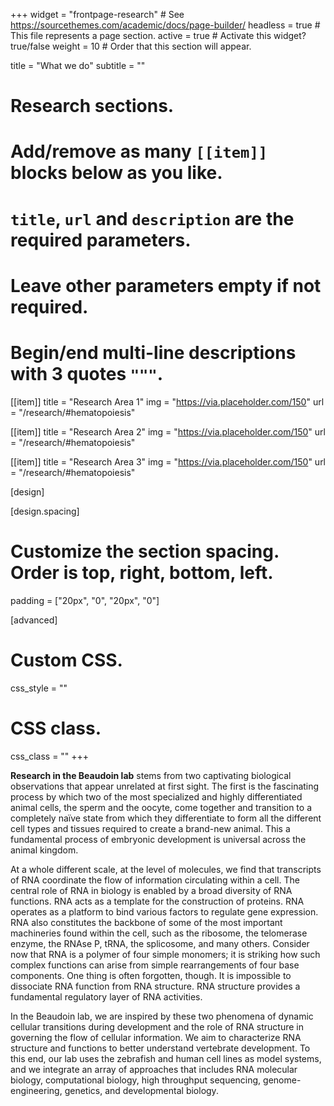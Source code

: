 +++
widget = "frontpage-research"  # See https://sourcethemes.com/academic/docs/page-builder/
headless = true  # This file represents a page section.
active = true  # Activate this widget? true/false
weight = 10  # Order that this section will appear.

title = "What we do"
subtitle = ""

# Research sections.
#   Add/remove as many `[[item]]` blocks below as you like.
#   `title`, `url` and `description` are the required parameters.
#   Leave other parameters empty if not required.
#   Begin/end multi-line descriptions with 3 quotes `"""`.
[[item]]
   title = "Research Area 1"
   img = "https://via.placeholder.com/150"
   url = "/research/#hematopoiesis"

[[item]]
   title = "Research Area 2"
   img = "https://via.placeholder.com/150"
   url = "/research/#hematopoiesis"

[[item]]
   title = "Research Area 3"
   img = "https://via.placeholder.com/150"
   url = "/research/#hematopoiesis"


[design]

[design.spacing]
   # Customize the section spacing. Order is top, right, bottom, left.
   padding = ["20px", "0", "20px", "0"]

[advanced]
  # Custom CSS.
  css_style = ""
  # CSS class.
   css_class = ""
+++



**Research in the Beaudoin lab** stems from two captivating biological observations that appear unrelated at first sight. The first is the fascinating process by which two of the most specialized and highly differentiated animal cells, the sperm and the oocyte, come together and transition to a completely naïve state from which they differentiate to form all the different cell types and tissues required to create a brand-new animal. This a fundamental process of embryonic development is universal across the animal kingdom.

At a whole different scale, at the level of molecules, we find that transcripts of RNA coordinate the flow of information circulating within a cell. The central role of RNA in biology is enabled by a broad diversity of RNA functions. RNA acts as a template for the construction of proteins. RNA operates as a platform to bind various factors to regulate gene expression. RNA also constitutes the backbone of some of the most important machineries found within the cell, such as the ribosome, the telomerase enzyme, the RNAse P, tRNA, the splicosome, and many others. Consider now that RNA is a polymer of four simple monomers; it is striking how such complex functions can arise from simple rearrangements of four base components. One thing is often forgotten, though. It is impossible to dissociate RNA function from RNA structure. RNA structure provides a fundamental regulatory layer of RNA activities.

In the Beaudoin lab, we are inspired by these two phenomena of dynamic cellular transitions during development and the role of RNA structure in governing the flow of cellular information. We aim to characterize RNA structure and functions to better understand vertebrate development. To this end, our lab uses the zebrafish and human cell lines as model systems, and we integrate an array of approaches that includes RNA molecular biology, computational biology, high throughput sequencing, genome-engineering, genetics, and developmental biology.
